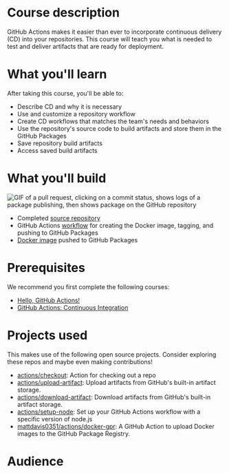 # Course description

GitHub Actions makes it easier than ever to incorporate continuous delivery (CD) into your repositories.  This course will teach you what is needed to test and deliver artifacts that are ready for deployment.

# What you'll learn
After taking this course, you'll be able to:

- Describe CD and why it is necessary
- Use and customize a repository workflow
- Create CD workflows that matches the team's needs and behaviors
- Use the repository's source code to build artifacts and store them in the GitHub Packages
- Save repository build artifacts
- Access saved build artifacts

# What you'll build

![GIF of a pull request, clicking on a commit status, shows logs of a package publishing, then shows package on the GitHub repository](https://user-images.githubusercontent.com/16547949/74983056-51122480-5403-11ea-8c86-29c42e69fb87.gif)

- Completed [source repository](https://github.com/githubtraining/github-actions-for-packages-demo)
- GitHub Actions [workflow](https://github.com/githubtraining/github-actions-for-packages-demo/runs/458940996?check_suite_focus=true) for creating the Docker image, tagging, and pushing to GitHub Packages
- [Docker image](https://github.com/githubtraining/github-actions-for-packages-demo/packages/133342) pushed to GitHub Packages

# Prerequisites

We recommend you first complete the following courses:
- [Hello, GitHub Actions!](https://lab.github.com/github/hello-github-actions!)
- [GitHub Actions: Continuous Integration](https://lab.github.com/githubtraining/github-actions:-continuous-integration)

# Projects used
This makes use of the following open source projects. Consider exploring these repos and maybe even making contributions!

- [actions/checkout](https://github.com/actions/checkout): Action for checking out a repo
- [actions/upload-artifact](https://github.com/actions/upload-artifact): Upload artifacts from GitHub's built-in artifact storage.
- [actions/download-artifact](https://github.com/actions/download-artifact): Download artifacts from GitHub's built-in artifact storage.
- [actions/setup-node](https://github.com/actions/setup-node): Set up your GitHub Actions workflow with a specific version of node.js
- [mattdavis0351/actions/docker-gpr](https://github.com/mattdavis0351/actions/tree/master/docker-gpr): A GitHub Action to upload Docker images to the GitHub Package Registry.

# Audience
